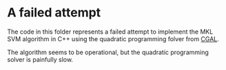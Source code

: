 # A failed attempt

The code in this folder represents a failed attempt to implement the MKL SVM algorithm in C++ using the quadratic programming folver from [CGAL](http://www.cgal.org/).

The algorithm seems to be operational, but the quadratic programming solver is painfully slow.

